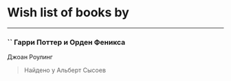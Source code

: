 # Wish list of books by [](https://my.mail.ru/mail/fralov-06/)
---

### `` Гарри Поттер и  Орден Феникса
Джоан Роулинг
> Найдено у Альберт Сысоев

